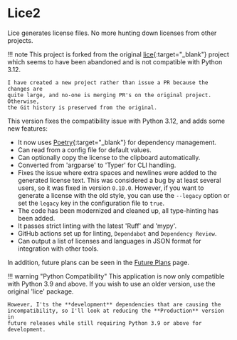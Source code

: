 # Lice2

Lice generates license files. No more hunting down licenses from other projects.

!!! note
    This project is forked from the original
    [lice](https://github.com/licenses/lice){:target="_blank"} project which
    seems to have been abandoned and is not compatible with Python 3.12.

    I have created a new project rather than issue a PR because the changes are
    quite large, and no-one is merging PR's on the original project. Otherwise,
    the Git history is preserved from the original.

This version fixes the compatibility issue with Python 3.12, and adds some new
features:

- It now uses [Poetry](https://python-poetry.org/){:target="_blank"} for
  dependency management.
- Can read from a config file for default values.
- Can optionally copy the license to the clipboard automatically.
- Converted from 'argparse' to 'Typer' for CLI handling.
- Fixes the issue where extra spaces and newlines were added to the generated
  license text. This was considered a bug by at least several users, so it was
  fixed in version `0.10.0`. However, if you want to generate a license with the
  old style, you can use the `--legacy` option or set the `legacy` key in the
  configuration file to `true`.
- The code has been modernized and cleaned up, all type-hinting has been
  added.
- It passes strict linting with the latest 'Ruff' and 'mypy'.
- GitHub actions set up for linting, `Dependabot` and `Dependency Review`.
- Can output a list of licenses and languages in JSON format for integration
  with other tools.

In addition, future plans can be seen in the [Future Plans](future_plans.md)
page.

!!! warning "Python Compatibility"
    This application is now only compatible with Python 3.9 and above. If you
    wish to use an older version, use the original 'lice' package.

    However, I'ts the **development** dependencies that are causing the
    incompatibility, so I'll look at reducing the **Production** version in
    future releases while still requiring Python 3.9 or above for development.
